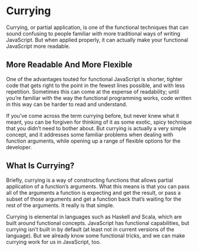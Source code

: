 # Currying
Currying, or partial application, is one of the functional techniques that can sound confusing to people familiar with more traditional ways of writing JavaScript. But when applied properly, it can actually make your functional JavaScript more readable.

## More Readable And More Flexible
One of the advantages touted for functional JavaScript is shorter, tighter code that gets right to the point in the fewest lines possible, and with less repetition. Sometimes this can come at the expense of readability; until you’re familiar with the way the functional programming works, code written in this way can be harder to read and understand.

If you’ve come across the term currying before, but never knew what it meant, you can be forgiven for thinking of it as some exotic, spicy technique that you didn’t need to bother about. But currying is actually a very simple concept, and it addresses some familiar problems when dealing with function arguments, while opening up a range of flexible options for the developer.

## What Is Currying?
Briefly, currying is a way of constructing functions that allows partial application of a function’s arguments. What this means is that you can pass all of the arguments a function is expecting and get the result, or pass a subset of those arguments and get a function back that’s waiting for the rest of the arguments. It really is that simple.

Currying is elemental in languages such as Haskell and Scala, which are built around functional concepts. JavaScript has functional capabilities, but currying isn’t built in by default (at least not in current versions of the language). But we already know some functional tricks, and we can make currying work for us in JavaScript, too.